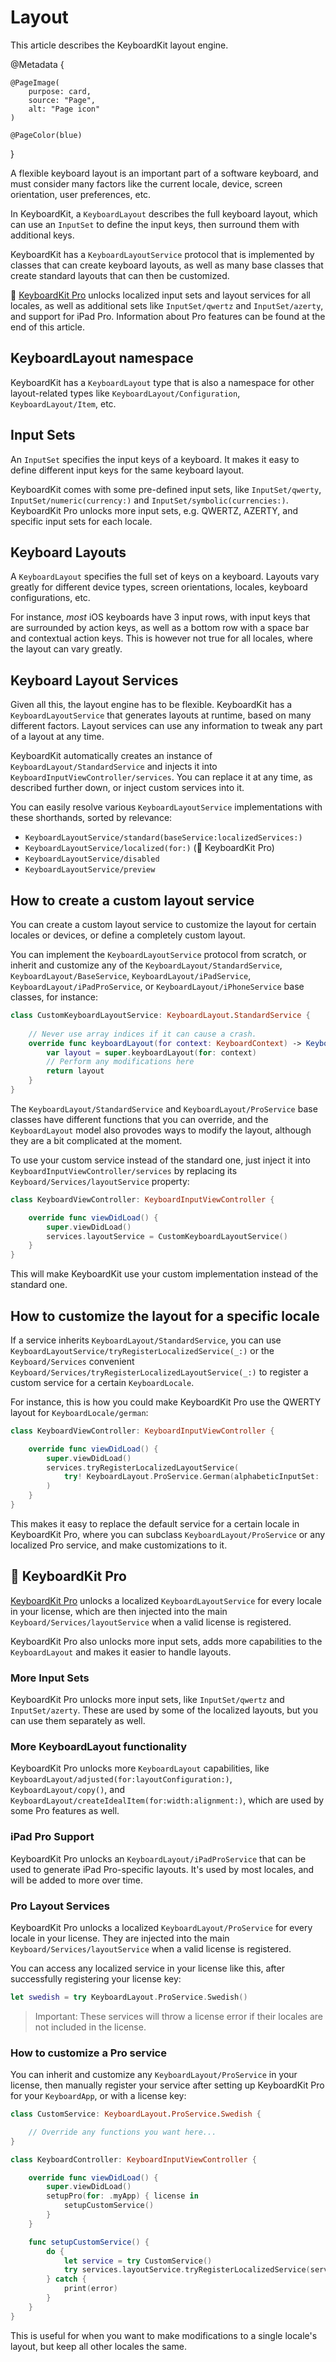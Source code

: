 # Layout

This article describes the KeyboardKit layout engine.

@Metadata {

    @PageImage(
        purpose: card,
        source: "Page",
        alt: "Page icon"
    )

    @PageColor(blue)
}

A flexible keyboard layout is an important part of a software keyboard, and must consider many factors like the current locale, device, screen orientation, user preferences, etc.

In KeyboardKit, a ``KeyboardLayout`` describes the full keyboard layout, which can use an ``InputSet`` to define the input keys, then surround them with additional keys.

KeyboardKit has a ``KeyboardLayoutService`` protocol that is implemented by classes that can create keyboard layouts, as well as many base classes that create standard layouts that can then be customized.

👑 [KeyboardKit Pro][Pro] unlocks localized input sets and layout services for all locales, as well as additional sets like ``InputSet/qwertz`` and ``InputSet/azerty``, and support for iPad Pro. Information about Pro features can be found at the end of this article.



## KeyboardLayout namespace

KeyboardKit has a ``KeyboardLayout`` type that is also a namespace for other layout-related types like ``KeyboardLayout/Configuration``, ``KeyboardLayout/Item``, etc.



## Input Sets

An ``InputSet`` specifies the input keys of a keyboard. It makes it easy to define different input keys for the same keyboard layout.

KeyboardKit comes with some pre-defined input sets, like ``InputSet/qwerty``, ``InputSet/numeric(currency:)`` and ``InputSet/symbolic(currencies:)``. KeyboardKit Pro unlocks more input sets, e.g. QWERTZ, AZERTY, and specific input sets for each locale.



## Keyboard Layouts

A ``KeyboardLayout`` specifies the full set of keys on a keyboard. Layouts vary greatly for different device types, screen orientations, locales, keyboard configurations, etc.

For instance, *most* iOS keyboards have 3 input rows, with input keys that are surrounded by action keys, as well as a bottom row with a space bar and contextual action keys. This is however not true for all locales, where the layout can vary greatly.



## Keyboard Layout Services

Given all this, the layout engine has to be flexible. KeyboardKit has a ``KeyboardLayoutService`` that generates layouts at runtime, based on many different factors. Layout services can use any information to tweak any part of a layout at any time.

KeyboardKit automatically creates an instance of ``KeyboardLayout/StandardService`` and injects it into ``KeyboardInputViewController/services``. You can replace it at any time, as described further down, or inject custom services into it.

You can easily resolve various ``KeyboardLayoutService`` implementations with these shorthands, sorted by relevance:

* ``KeyboardLayoutService/standard(baseService:localizedServices:)``
* ``KeyboardLayoutService/localized(for:)`` (👑 KeyboardKit Pro)
* ``KeyboardLayoutService/disabled``
* ``KeyboardLayoutService/preview``



## How to create a custom layout service

You can create a custom layout service to customize the layout for certain locales or devices, or define a completely custom layout.

You can implement the ``KeyboardLayoutService`` protocol from scratch, or inherit and customize any of the ``KeyboardLayout/StandardService``, ``KeyboardLayout/BaseService``, ``KeyboardLayout/iPadService``, ``KeyboardLayout/iPadProService``, or ``KeyboardLayout/iPhoneService`` base classes, for instance:

```swift
class CustomKeyboardLayoutService: KeyboardLayout.StandardService {
    
    // Never use array indices if it can cause a crash.
    override func keyboardLayout(for context: KeyboardContext) -> KeyboardLayout {
        var layout = super.keyboardLayout(for: context)
        // Perform any modifications here
        return layout
    }
}
```

The ``KeyboardLayout/StandardService`` and ``KeyboardLayout/ProService`` base classes have different functions that you can override, and the ``KeyboardLayout`` model also provodes ways to modify the layout, although they are a bit complicated at the moment.

To use your custom service instead of the standard one, just inject it into ``KeyboardInputViewController/services`` by replacing its ``Keyboard/Services/layoutService`` property:

```swift
class KeyboardViewController: KeyboardInputViewController {

    override func viewDidLoad() {
        super.viewDidLoad()
        services.layoutService = CustomKeyboardLayoutService()
    }
}
```

This will make KeyboardKit use your custom implementation instead of the standard one.



## How to customize the layout for a specific locale

If a service inherits ``KeyboardLayout/StandardService``, you can use ``KeyboardLayoutService/tryRegisterLocalizedService(_:)`` or the ``Keyboard/Services`` convenient ``Keyboard/Services/tryRegisterLocalizedLayoutService(_:)`` to register a custom service for a certain ``KeyboardLocale``.

For instance, this is how you could make KeyboardKit Pro use the QWERTY layout for ``KeyboardLocale/german``:

```swift
class KeyboardViewController: KeyboardInputViewController {

    override func viewDidLoad() {
        super.viewDidLoad()
        services.tryRegisterLocalizedLayoutService(
            try! KeyboardLayout.ProService.German(alphabeticInputSet: .qwerty) 
        )
    }
}
```

This makes it easy to replace the default service for a certain locale in KeyboardKit Pro, where you can subclass ``KeyboardLayout/ProService`` or any localized Pro service, and make customizations to it.



## 👑 KeyboardKit Pro

[KeyboardKit Pro][Pro] unlocks a localized ``KeyboardLayoutService`` for every locale in your license, which are then injected into the main ``Keyboard/Services/layoutService`` when a valid license is registered.

KeyboardKit Pro also unlocks more input sets, adds more capabilities to the ``KeyboardLayout`` and makes it easier to handle layouts.


### More Input Sets

KeyboardKit Pro unlocks more input sets, like ``InputSet/qwertz`` and ``InputSet/azerty``. These are used by some of the localized layouts, but you can use them separately as well.


### More KeyboardLayout functionality

KeyboardKit Pro unlocks more ``KeyboardLayout`` capabilities, like ``KeyboardLayout/adjusted(for:layoutConfiguration:)``, ``KeyboardLayout/copy()``, and ``KeyboardLayout/createIdealItem(for:width:alignment:)``, which are used by some Pro features as well.


### iPad Pro Support

KeyboardKit Pro unlocks an ``KeyboardLayout/iPadProService`` that can be used to generate iPad Pro-specific layouts. It's used by most locales, and will be added to more over time. 


### Pro Layout Services

KeyboardKit Pro unlocks a localized ``KeyboardLayout/ProService`` for every locale in your license. They are injected into the main ``Keyboard/Services/layoutService`` when a valid license is registered.

You can access any localized service in your license like this, after successfully registering your license key:

```swift
let swedish = try KeyboardLayout.ProService.Swedish()
```

> Important: These services will throw a license error if their locales are not included in the license.


### How to customize a Pro service

You can inherit and customize any ``KeyboardLayout/ProService`` in your license, then manually register your service after setting up KeyboardKit Pro for your ``KeyboardApp``, or with a license key:

```swift
class CustomService: KeyboardLayout.ProService.Swedish {

    // Override any functions you want here...
}

class KeyboardController: KeyboardInputViewController {

    override func viewDidLoad() {
        super.viewDidLoad()
        setupPro(for: .myApp) { license in
            setupCustomService()
        } 
    }

    func setupCustomService() {
        do {
            let service = try CustomService()
            try services.layoutService.tryRegisterLocalizedService(service)
        } catch {
            print(error)
        }
    }
}
```

This is useful for when you want to make modifications to a single locale's layout, but keep all other locales the same.


[Pro]: https://github.com/KeyboardKit/KeyboardKitPro
